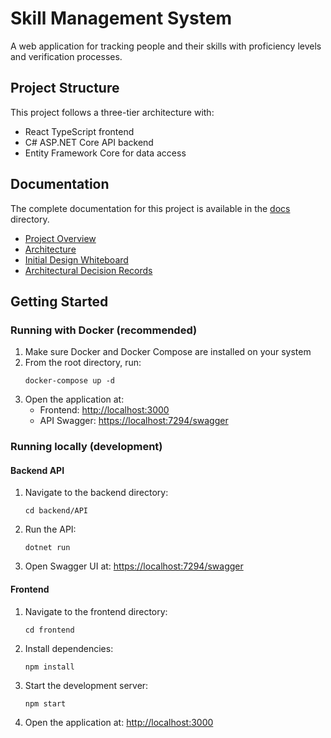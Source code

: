 # Skill Management System

A web application for tracking people and their skills with proficiency levels and verification processes.

## Project Structure

This project follows a three-tier architecture with:

- React TypeScript frontend
- C# ASP.NET Core API backend
- Entity Framework Core for data access

## Documentation

The complete documentation for this project is available in the [docs](./docs) directory.

- [Project Overview](./docs/README.md)
- [Architecture](./docs/architecture/overview.md)
- [Initial Design Whiteboard](./docs/architecture/diagrams/initial-whiteboard.md)
- [Architectural Decision Records](./docs/decisions/)

## Getting Started

### Running with Docker (recommended)

1. Make sure Docker and Docker Compose are installed on your system
2. From the root directory, run:
   ```
   docker-compose up -d
   ```
3. Open the application at:
   - Frontend: [http://localhost:3000](http://localhost:3000)
   - API Swagger: [https://localhost:7294/swagger](https://localhost:7294/swagger)

### Running locally (development)

#### Backend API

1. Navigate to the backend directory:
   ```
   cd backend/API
   ```

2. Run the API:
   ```
   dotnet run
   ```

3. Open Swagger UI at: [https://localhost:7294/swagger](https://localhost:7294/swagger)

#### Frontend

1. Navigate to the frontend directory:
   ```
   cd frontend
   ```

2. Install dependencies:
   ```
   npm install
   ```

3. Start the development server:
   ```
   npm start
   ```

4. Open the application at: [http://localhost:3000](http://localhost:3000)
